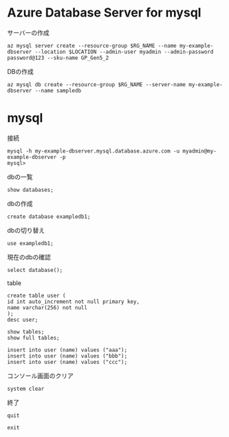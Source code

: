 # Azure Database Server for mysql

サーバーの作成
```
az mysql server create --resource-group $RG_NAME --name my-example-dbserver --location $LOCATION --admin-user myadmin --admin-password password@123 --sku-name GP_Gen5_2
```

DBの作成
```
az mysql db create --resource-group $RG_NAME --server-name my-example-dbserver --name sampledb
```

# mysql

接続
```
mysql -h my-example-dbserver.mysql.database.azure.com -u myadmin@my-example-dbserver -p
mysql> 
```

dbの一覧
```
show databases;
```

dbの作成
```
create database exampledb1;
```

dbの切り替え
```
use exampledb1;
```

現在のdbの確認
```
select database();
```

table
```
create table user (
id int auto_increment not null primary key,
name varchar(256) not null 
);
desc user;

show tables;
show full tables;

insert into user (name) values ("aaa");
insert into user (name) values ("bbb");
insert into user (name) values ("ccc");
```

コンソール画面のクリア
```
system clear
```

終了
```
quit
```
```
exit
```